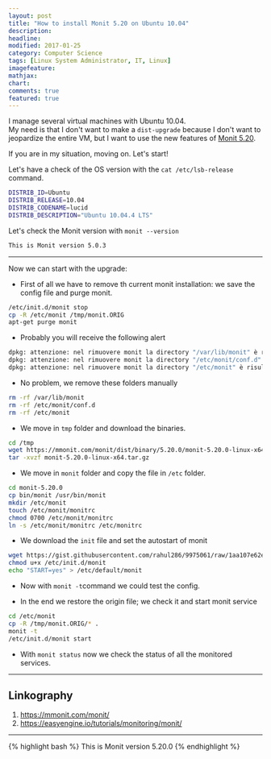 ```yaml
---
layout: post
title: "How to install Monit 5.20 on Ubuntu 10.04"
description:
headline:
modified: 2017-01-25
category: Computer Science
tags: [Linux System Administrator, IT, Linux]
imagefeature:
mathjax:
chart:
comments: true
featured: true
---
```

I manage several virtual machines with Ubuntu 10.04.<br>
My need is that I don't want to make a `dist-upgrade` because I don't want to jeopardize the entire VM, but I want to use the new features of [Monit 5.20](https://mmonit.com/monit/changes/).

If you are in my situation, moving on. Let's start!

Let's have a check of the OS version with the `cat /etc/lsb-release` command.
```bash
DISTRIB_ID=Ubuntu
DISTRIB_RELEASE=10.04
DISTRIB_CODENAME=lucid
DISTRIB_DESCRIPTION="Ubuntu 10.04.4 LTS"
```

Let's check the Monit version with `monit --version`
```bash
This is Monit version 5.0.3
```

---

Now we can start with the upgrade:

- First of all we have to remove th current monit installation: we save the config file and purge monit.
```bash
/etc/init.d/monit stop
cp -R /etc/monit /tmp/monit.ORIG
apt-get purge monit
```

- Probably you will receive the following alert
```bash
dpkg: attenzione: nel rimuovere monit la directory "/var/lib/monit" è risultata non vuota e non viene rimossa.
dpkg: attenzione: nel rimuovere monit la directory "/etc/monit/conf.d" è risultata non vuota e non viene rimossa.
dpkg: attenzione: nel rimuovere monit la directory "/etc/monit" è risultata non vuota e non viene rimossa.
```

- No problem, we remove these folders manually
```bash
rm -rf /var/lib/monit
rm -rf /etc/monit/conf.d
rm -rf /etc/monit
```

- We move in `tmp` folder and download the binaries.
```bash
cd /tmp
wget https://mmonit.com/monit/dist/binary/5.20.0/monit-5.20.0-linux-x64.tar.gz
tar -xvzf monit-5.20.0-linux-x64.tar.gz
```

- We move in `monit` folder and copy the file in `/etc` folder.<br>
```bash
cd monit-5.20.0
cp bin/monit /usr/bin/monit
mkdir /etc/monit
touch /etc/monit/monitrc
chmod 0700 /etc/monit/monitrc
ln -s /etc/monit/monitrc /etc/monitrc
```

- We download the `init` file and set the autostart of monit
```bash
wget https://gist.githubusercontent.com/rahul286/9975061/raw/1aa107e62ecaaa2dacfdb61a12f13efb6f15005b/monit -P /etc/init.d/ --no-check-certificate
chmod u+x /etc/init.d/monit
echo "START=yes" > /etc/default/monit
```

- Now with `monit -t`command we could test the config.

- In the end we restore the origin file; we check it and start monit service
```bash
cd /etc/monit
cp -R /tmp/monit.ORIG/* .
monit -t
/etc/init.d/monit start
```

- With `monit status` now we check the status of all the monitored services.

---

## Linkography
1. https://mmonit.com/monit/
2. https://easyengine.io/tutorials/monitoring/monit/
---
{% highlight bash %}
This is Monit version 5.20.0
{% endhighlight %}
